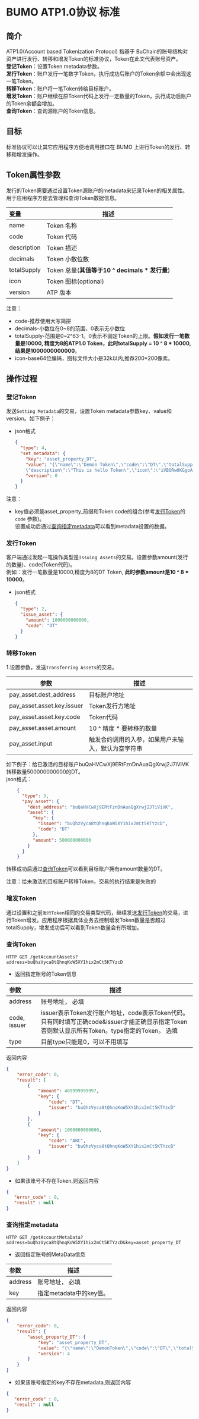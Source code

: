 # BUMO ATP1.0协议 标准

## 简介

ATP1.0(Account based Tokenization Protocol) 指基于 BuChain的账号结构对资产进行发行、转移和增发Token的标准协议，Token在此文代表账号资产。   
**登记Token**：设置Token metadata参数。  
**发行Token**：账户发行一笔数字Token，执行成功后账户的Token余额中会出现这一笔Token。  
**转移Token**：账户将一笔Token转给目标账户。  
**增发Token**：账户继续在原Token代码上发行一定数量的Token，执行成功后账户的Token余额会增加。  
**查询Token**：查询源账户的Token信息。

## 目标

标准协议可以让其它应用程序方便地调用接口在 BUMO 上进行Token的发行、转移和增发操作。


## Token属性参数
发行的Token需要通过设置Token源账户的metadata来记录Token的相关属性。用于应用程序方便去管理和查询Token数据信息。  

| 变量        | 描述                    |
| :----------- | --------------------------- |
|name          | Token 名称                 |
|code          | Token 代码                  |
|description   | Token 描述                  |
|decimals      | Token 小数位数              |
|totalSupply   | Token 总量(**其值等于10 ^ decimals * 发行量**) |
|icon          | Token 图标(optional)                  |
|version       | ATP 版本                |

注意：
- code-推荐使用大写简拼
- decimals-小数位在0~8的范围，0表示无小数位
- totalSupply-范围是0~2^63-1。0表示不固定Token的上限。**假如发行一笔数量是10000, 精度为8的ATP1.0 Token，此时totalSupply = 10 ^ 8 * 10000, 结果是1000000000000**。
- icon-base64位编码，图标文件大小是32k以内,推荐200*200像素。



## 操作过程

### 登记Token
发送`Setting Metadata`的交易，设置Token metadata参数key、value和version。如下例子：  
- json格式

    ```JSON
    {
      "type": 4,
      "set_metadata": {
        "key": "asset_property_DT",
        "value": "{\"name\":\"Demon Token\",\"code\":\"DT\",\"totalSupply\":\"10000000000000\",\"decimals\":8,
        \"description\":\"This is hello Token\",\"icon\":\"iVBORw0KGgoAAAANSUhEUgAAAAE....\",\"version\":\"1.0\"}",
        "version": 0
      }
    }
    ```
注意：
- key值必须是asset_property_前缀和Token code的组合(参考[发行Token](#发行token)的 `code` 参数)。  
设置成功后通过[查询指定metadata](#查询指定metadata)可以看到metadata设置的数据。

### 发行Token  
客户端通过发起一笔操作类型是`Issuing Assets`的交易。设置参数amount(发行的数量)、code(Token代码)。  
例如：发行一笔数量是10000,精度为8的DT Token, **此时参数amount是10 ^ 8 * 10000**。

- json格式

    ```json
    {
      "type": 2,
      "issue_asset": {
        "amount": 1000000000000,
        "code": "DT"
      }
    }
    ```

### 转移Token  
1.设置参数，发送`Transferring Assets`的交易。  

| 参数                       | 描述                                               |
| -------------------------- | -------------------------------------------------- |
| pay_asset.dest_address     | 目标账户地址                                       |
| pay_asset.asset.key.issuer | Token发行方地址                                    |
| pay_asset.asset.key.code   | Token代码                                          |
| pay_asset.asset.amount     | 10 ^ 精度 * 要转移的数量                           |
| pay_asset.input            | 触发合约调用的入参，如果用户未输入，默认为空字符串 |




如下例子：给已激活的目标账户buQaHVCwXj9ERtFznDnAuaQgXrwj2J7iViVK转移数量500000000000的DT。  
json格式：
```JSON
    {
      "type": 3,
      "pay_asset": {
        "dest_address": "buQaHVCwXj9ERtFznDnAuaQgXrwj2J7iViVK",
        "asset": {
          "key": {
            "issuer": "buQhzVyca8tQhnqKoW5XY1hix2mCt5KTYzcD",
            "code": "DT"
          },
          "amount": 500000000000
        }
      }
    }
```
  转移成功后通过[查询Token](#查询token)可以看到目标账户拥有amount数量的DT。  

  注意：给未激活的目标账户转移Token，交易的执行结果是失败的
### 增发Token  
通过设置和之前`发行Token`相同的交易类型代码，继续发送[发行Token](#发行token)的交易，进行Token增发。应用程序根据具体业务去控制增发Token数量是否超过totalSupply，增发成功后可以看到Token数量会有所增加。  


### 查询Token

```text
HTTP GET /getAccountAssets?address=buQhzVyca8tQhnqKoW5XY1hix2mCt5KTYzcD
```

 - 返回指定账号的Token信息

| 参数         | 描述                                                                                                                                                    |
| :----------- | ------------------------------------------------------------------------------------------------------------------------------------------------------- |
| address      | 账号地址， 必填  |
| code, issuer | issuer表示Token发行账户地址，code表示Token代码。只有同时填写正确code&issuer才能正确显示指定Token否则默认显示所有Token。type指定的Token。 选填|
| type      | 目前type只能是0，可以不用填写  |

返回内容

```json
{
    "error_code": 0,
    "result": [
        {
            "amount": 469999999997,
            "key": {
                "code": "DT",
                "issuer": "buQhzVyca8tQhnqKoW5XY1hix2mCt5KTYzcD"
            }
        },
        {
            "amount": 1000000000000,
            "key": {
                "code": "ABC",
                "issuer": "buQhzVyca8tQhnqKoW5XY1hix2mCt5KTYzcD"
            }
        }
    ]
}

```

- 如果该账号不存在Token,则返回内容

```json
{
   "error_code" : 0,
   "result" : null
}
```
### 查询指定metadata

```text
HTTP GET /getAccountMetaData?address=buQhzVyca8tQhnqKoW5XY1hix2mCt5KTYzcD&key=asset_property_DT
```

 - 返回指定账号的MetaData信息

| 参数         | 描述                                                                                                                                                    |
| :----------- | ------------------------------------------------------------------------------------------------------------------------------------------------------- |
| address      | 账号地址， 必填  |
| key      | 指定metadata中的key值。   |

返回内容

```json
{
    "error_code": 0,
    "result": {
        "asset_property_DT": {
            "key": "asset_property_DT",
            "value": "{\"name\":\"DemonToken\",\"code\":\"DT\",\"totalSupply\":\"1000000000000\",\"decimals\":8,\"description\":\"This is hello Token\",\"icon\":\"iVBORw0KGgoAAAANSUhEUgAAAAE\",\"version\":\"1.0\"}",
            "version": 4
        }
    }
}

```

- 如果该账号指定的key不存在metadata,则返回内容

```json
{
   "error_code" : 0,
   "result" : null
}
```






